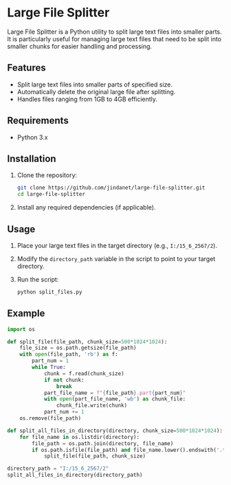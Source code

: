 # Large File Splitter

Large File Splitter is a Python utility to split large text files into smaller parts. It is particularly useful for managing large text files that need to be split into smaller chunks for easier handling and processing.

## Features

- Split large text files into smaller parts of specified size.
- Automatically delete the original large file after splitting.
- Handles files ranging from 1GB to 4GB efficiently.

## Requirements

- Python 3.x

## Installation

1. Clone the repository:
    ```bash
    git clone https://github.com/jindanet/large-file-splitter.git
    cd large-file-splitter
    ```

2. Install any required dependencies (if applicable).

## Usage

1. Place your large text files in the target directory (e.g., `I:/15_6_2567/2`).
2. Modify the `directory_path` variable in the script to point to your target directory.
3. Run the script:

    ```bash
    python split_files.py
    ```

## Example

```python
import os

def split_file(file_path, chunk_size=500*1024*1024):
    file_size = os.path.getsize(file_path)
    with open(file_path, 'rb') as f:
        part_num = 1
        while True:
            chunk = f.read(chunk_size)
            if not chunk:
                break
            part_file_name = f"{file_path}.part{part_num}"
            with open(part_file_name, 'wb') as chunk_file:
                chunk_file.write(chunk)
            part_num += 1
    os.remove(file_path)

def split_all_files_in_directory(directory, chunk_size=500*1024*1024):
    for file_name in os.listdir(directory):
        file_path = os.path.join(directory, file_name)
        if os.path.isfile(file_path) and file_name.lower().endswith('.txt'):
            split_file(file_path, chunk_size)

directory_path = "I:/15_6_2567/2"
split_all_files_in_directory(directory_path)
